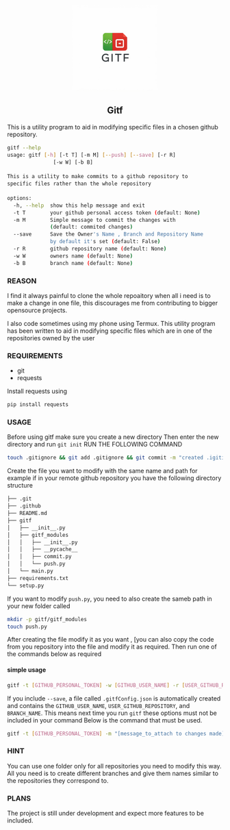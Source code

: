 <div align="center">
  <img src="https://raw.githubusercontent.com/John4650-hub/gitf/refs/heads/main/logo/gitf.jpeg" alt="Logo" width="200">
</div>
<h2 align="center">Gitf</h2>
This is a utility program to aid in modifying specific files in a chosen github repository.

```bash
gitf --help
usage: gitf [-h] [-t T] [-m M] [--push] [--save] [-r R]
               [-w W] [-b B]

This is a utility to make commits to a github repository to
specific files rather than the whole repository

options:
  -h, --help  show this help message and exit
  -t T        your github personal access token (default: None)
  -m M        Simple message to commit the changes with
              (default: commited changes)
  --save      Save the Owner's Name , Branch and Repository Name
              by default it's set (default: False)
  -r R        github repository name (default: None)
  -w W        owners name (default: None)
  -b B        branch name (default: None)
```
### REASON
I find it always painful to clone the whole repoaitory when all i need is to make a change in one file, this discourages me from contributing to bigger opensource projects.

I also code sometimes using my phone using Termux.
This utility program has been written to aid in modifying specific files which are in one of the repositories owned by the user
### REQUIREMENTS
- git
- requests

Install requests using
```bash
pip install requests
```

### USAGE
Before using gitf make sure you create a new directory
Then enter the new directory and run `git init`
RUN THE FOLLOWING COMMAND

```bash
touch .gitignore && git add .gitignore && git commit -m "created .igitignore"
```

Create the file you want to modify with the same name and path for example
if in your remote github repository you have the following directory structure

```bash
├── .git
├── .github
├── README.md
├── gitf
│   ├── __init__.py
│   ├── gitf_modules
│   │   ├── __init__.py
│   │   ├── __pycache__
│   │   ├── commit.py
│   │   └── push.py
│   └── main.py
├── requirements.txt
└── setup.py
```
If you want to modify `push.py`, you need to also create the sameb path in your new folder called 
```bash
mkdir -p gitf/gitf_modules
touch push.py
```
After creating the file modify it as you want , [you can also copy the code from you repository into the file and modify it as required.
Then run one of the commands below as required
#### simple usage

```bash
gitf -t [GITHUB_PERSONAL_TOKEN] -w [GITHUB_USER_NAME] -r [USER_GITHUB_REPOSITORY] -b [BRANCH_NAME] -m "[message_to_attach to changes made]" 
```
If you include `--save`, a file called `.gitfConfig.json` is automatically created and contains the `GITHUB_USER_NAME`, `USER_GITHUB_REPOSITORY`, and `BRANCH_NAME`.
This means next time you run `gitf` these options must not be included in your command
Below is the command that must be used.
```bash
gitf -t [GITHUB_PERSONAL_TOKEN] -m "[message_to_attach to changes made]"
```
### HINT
You can use one folder only for all repositories you need to modify this way. All you need is to create different branches and
give them names similar to the repositories they correspond to.

### PLANS
The project is still under development and expect more features to be included.

